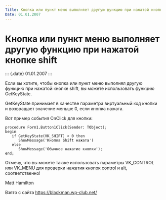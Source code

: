 ```yaml
---
Title: Кнопка или пункт меню выполняет другую функцию при нажатой кнопке shift
Date: 01.01.2007
---
```



Кнопка или пункт меню выполняет другую функцию при нажатой кнопке shift
=======================================================================

::: {.date}
01.01.2007
:::

Если вы хотите, чтобы кнопка или пункт меню выполнял другую функцию при
нажатой кнопке  shift,
вы можете использовать функцию GetKeyState.

GetKeyState принимает в качестве параметра виртуальный код кнопки и
возвращает значение меньше 0,
если кнопка нажата.

Вот пример события  OnClick для кнопки:

    procedure Form1.Button1Click(Sender: TObject);
    begin
       if GetKeyState(VK_SHIFT) < 0 then
          ShowMessage('Кнопка Shift нажата')
       else
          ShowMessage('Обычное нажатие кнопки');
    end; 

Отмечу, что вы можете также использовать параметры VK\_CONTROL или
VK\_MENU
для проверки нажатия кнопок control и  alt,  соответственно!


Matt Hamilton

Взято с сайта <https://blackman.wp-club.net/>
